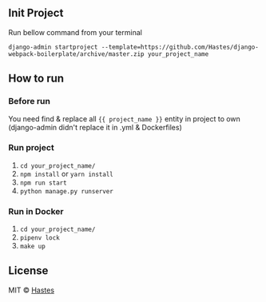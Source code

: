 ## Init Project

Run bellow command from your terminal

`django-admin startproject --template=https://github.com/Hastes/django-webpack-boilerplate/archive/master.zip your_project_name`

## How to run

### Before run
You need find & replace all `{{ project_name }}` entity in project to own (django-admin didn't replace it in .yml & Dockerfiles)

### Run project
1. `cd your_project_name/`
2. `npm install` or `yarn install`
3. `npm run start`
4. `python manage.py runserver`

### Run in Docker
1. `cd your_project_name/`
2. `pipenv lock`
3. `make up`

## License

MIT © [Hastes](https://github.com/hastes)
